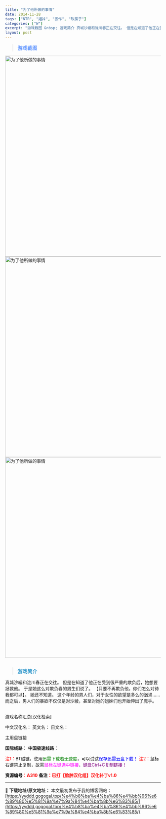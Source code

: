```yaml
---
title: "为了他所做的事情"
date: 2014-11-28
tags: ["NTR", "姐妹", "拔作", "软房子"]
categories: ["W"]
excerpt: "游戏截图 &nbsp; 游戏简介 真城沙綾和泷川春正在交往。 但是在知道了他正在受到很严重的欺负后，她想要拯救他。 于是她这么对欺负春的男生们说了。 【只要不再欺负他，你们怎么对待我都可以】。 她还不知道。 这个年龄的男人们，对于女性的欲望是多么的汹涌…… 而之后，男人们的暴欲不仅仅是对沙綾，甚至对&hellip;"
layout: post
---
```


<div>
<blockquote><b><span style="font-size: 12pt; color: #6699ff;">游戏截图</span></b></blockquote>
<div><img title="点击放大" src="https://yyddd.gogogal.top/wp-content/uploads/2025/04/005ODKsIjw1f68zng42dnj30me0i3aeh.webp" alt="为了他所做的事情" width="650" /></div>
<div><img title="点击放大" src="https://yyddd.gogogal.top/wp-content/uploads/2025/04/20250430_6811ff07019aa.webp" alt="为了他所做的事情" width="650" /></div>
<div><img title="点击放大" src="https://yyddd.gogogal.top/wp-content/uploads/2025/04/005ODKsIjw1f68znnff6bj30me0i3q7q.webp" alt="为了他所做的事情" width="650" /></div>
&nbsp;
<blockquote><b><span style="font-size: 12pt; color: #3399cc;">游戏简介</span></b></blockquote>
<div>真城沙綾和泷川春正在交往。
但是在知道了他正在受到很严重的欺负后，她想要拯救他。
于是她这么对欺负春的男生们说了。
【只要不再欺负他，你们怎么对待我都可以】。
她还不知道。
这个年龄的男人们，对于女性的欲望是多么的汹涌……
而之后，男人们的暴欲不仅仅是对沙綾，甚至对她的姐妹们也开始伸出了魔手。</div>
&nbsp;

游戏名称汇总[汉化检索]

中文汉化名：
英文名：
日文名：

</div>
<div class="panel panel-primary">
<div class="panel-heading">主用盘链接</div>
<div class="panel-body">

<b>国际线路：</b>
<b>中国极速线路：</b>


<span style="color: #ff0000;">注1：</span>BT磁链，使用<span style="color: #008000;">迅雷下载若无速度</span>，可以试试<span style="color: #0000ff;">保存迅雷云盘下载！</span>
<span style="color: #ff0000;">注2：</span>鼠标右键禁止复制，故需<span style="color: #ff00ff;">鼠标左键选中链接</span>，<span style="color: #800080;">键盘Ctrl+C复制链接！</span>

</div>
<div class="panel-footer"><span style="color: #ff0000;"><b><span style="color: #000000;">资源编号</span>：A310</b></span>
<span style="color: #ff0000;"><b><span style="color: #000000;">备注</span>：已打【脸肿汉化组】汉化补丁v1.0</b></span></div>
</div>

---
📖 **下载地址/原文地址：** 本文最初发布于我的博客网站：[https://yyddd.gogogal.top/%e4%b8%ba%e4%ba%86%e4%bb%96%e6%89%80%e5%81%9a%e7%9a%84%e4%ba%8b%e6%83%85/](https://yyddd.gogogal.top/%e4%b8%ba%e4%ba%86%e4%bb%96%e6%89%80%e5%81%9a%e7%9a%84%e4%ba%8b%e6%83%85/)
